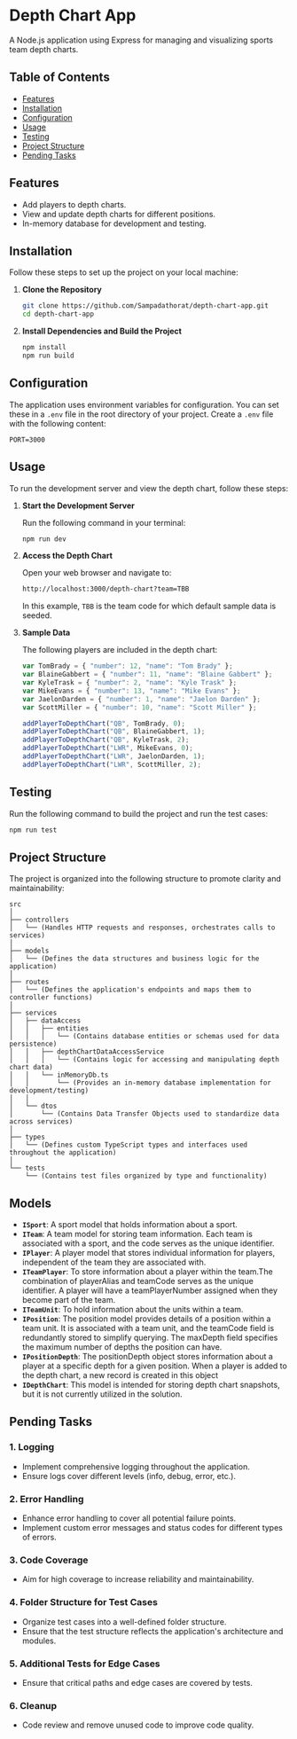 
# Depth Chart App

A Node.js application using Express for managing and visualizing sports team depth charts.

## Table of Contents

- [Features](#features)
- [Installation](#installation)
- [Configuration](#configuration)
- [Usage](#usage)
- [Testing](#testing)
- [Project Structure](#project-structure)
- [Pending Tasks](#pending-tasks)

## Features

- Add players to depth charts.
- View and update depth charts for different positions.
- In-memory database for development and testing.

## Installation

Follow these steps to set up the project on your local machine:

1. **Clone the Repository**

   ```bash
   git clone https://github.com/Sampadathorat/depth-chart-app.git
   cd depth-chart-app
   ```

2. **Install Dependencies and Build the Project**

   ```bash
   npm install
   npm run build
   ```

## Configuration

The application uses environment variables for configuration. You can set these in a `.env` file in the root directory of your project. Create a `.env` file with the following content:

```
PORT=3000
```

## Usage

To run the development server and view the depth chart, follow these steps:

1. **Start the Development Server**

   Run the following command in your terminal:

   ```bash
   npm run dev
   ```

2. **Access the Depth Chart**

   Open your web browser and navigate to:
   
   ```bash
   http://localhost:3000/depth-chart?team=TBB
   ```

   In this example, `TBB` is the team code for which default sample data is seeded.

3. **Sample Data**

   The following players are included in the depth chart:

   ```javascript
   var TomBrady = { "number": 12, "name": "Tom Brady" };
   var BlaineGabbert = { "number": 11, "name": "Blaine Gabbert" };
   var KyleTrask = { "number": 2, "name": "Kyle Trask" };
   var MikeEvans = { "number": 13, "name": "Mike Evans" };
   var JaelonDarden = { "number": 1, "name": "Jaelon Darden" };
   var ScottMiller = { "number": 10, "name": "Scott Miller" };

   addPlayerToDepthChart("QB", TomBrady, 0);
   addPlayerToDepthChart("QB", BlaineGabbert, 1);
   addPlayerToDepthChart("QB", KyleTrask, 2);
   addPlayerToDepthChart("LWR", MikeEvans, 0);
   addPlayerToDepthChart("LWR", JaelonDarden, 1);
   addPlayerToDepthChart("LWR", ScottMiller, 2);
   ```

## Testing

Run the following command to build the project and run the test cases:

```bash
npm run test
```

## Project Structure

The project is organized into the following structure to promote clarity and maintainability:

```
src
│
├── controllers
│   └── (Handles HTTP requests and responses, orchestrates calls to services)
│
├── models
│   └── (Defines the data structures and business logic for the application)
│
├── routes
│   └── (Defines the application's endpoints and maps them to controller functions)
│
├── services
│   ├── dataAccess
│   │   ├── entities
│   │   │   └── (Contains database entities or schemas used for data persistence)
│   │   ├── depthChartDataAccessService
│   │   │   └── (Contains logic for accessing and manipulating depth chart data)
│   │   └── inMemoryDb.ts
│   │       └── (Provides an in-memory database implementation for development/testing)
│   │
│   └── dtos
│       └── (Contains Data Transfer Objects used to standardize data across services)
│
├── types
│   └── (Defines custom TypeScript types and interfaces used throughout the application)
│
└── tests
    └── (Contains test files organized by type and functionality)
```

## Models

- **`ISport`**: A sport model that holds information about a sport.
- **`ITeam`**: A team model for storing team information. Each team is associated with a sport, and the code serves as the unique identifier.
- **`IPlayer`**: A player model that stores individual information for players, independent of the team they are associated with.
- **`ITeamPlayer`**: To store information about a player within the team.The combination of playerAlias and teamCode serves as the unique identifier. A player will have a teamPlayerNumber assigned when they become part of the team.
- **`ITeamUnit`**: To hold information about the units within a team.
- **`IPosition`**: The position model provides details of a position within a team unit. It is associated with a team unit, and the teamCode field is redundantly stored to simplify querying. The maxDepth field specifies the maximum number of depths the position can have.
- **`IPositionDepth`**: The positionDepth object stores information about a player at a specific depth for a given position. When a player is added to the depth chart, a new record is created in this object
- **`IDepthChart`**: This model is intended for storing depth chart snapshots, but it is not currently utilized in the solution.


## Pending Tasks

### 1. Logging

- Implement comprehensive logging throughout the application.
- Ensure logs cover different levels (info, debug, error, etc.).

### 2. Error Handling

- Enhance error handling to cover all potential failure points.
- Implement custom error messages and status codes for different types of errors.

### 3. Code Coverage

- Aim for high coverage to increase reliability and maintainability.

### 4. Folder Structure for Test Cases

- Organize test cases into a well-defined folder structure.
- Ensure that the test structure reflects the application's architecture and modules.

### 5. Additional Tests for Edge Cases

- Ensure that critical paths and edge cases are covered by tests.

### 6. Cleanup

- Code review and remove unused code to improve code quality.


